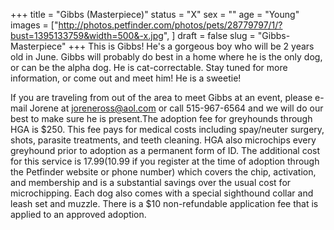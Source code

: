 +++
title = "Gibbs (Masterpiece)"
status = "X"
sex = ""
age = "Young"
images = ["http://photos.petfinder.com/photos/pets/28779797/1/?bust=1395133759&width=500&-x.jpg",
]
draft = false
slug = "Gibbs-Masterpiece"
+++
This is Gibbs! He's a gorgeous boy who will be 2 years old in June. Gibbs will probably do best in a home where he is the only dog, or can be the alpha dog. He is cat-correctable. Stay tuned for more information, or come out and meet him! He is a sweetie!

If you are traveling from out of the area to meet Gibbs at an event, please e-mail Jorene at joreneross@aol.com or call 515-967-6564 and we will do our best to make sure he is present.The adoption fee for greyhounds through HGA is $250. This fee pays for medical costs including spay/neuter surgery, shots, parasite treatments, and teeth cleaning. HGA also microchips every greyhound prior to adoption as a permanent form of ID. The additional cost for this service is $17.99 ($10.99 if you register at the time of adoption through the Petfinder website or phone number) which covers the chip, activation, and membership and is a substantial savings over the usual cost for microchipping. Each dog also comes with a special sighthound collar and leash set and muzzle. There is a $10 non-refundable application fee that is applied to an approved adoption.
